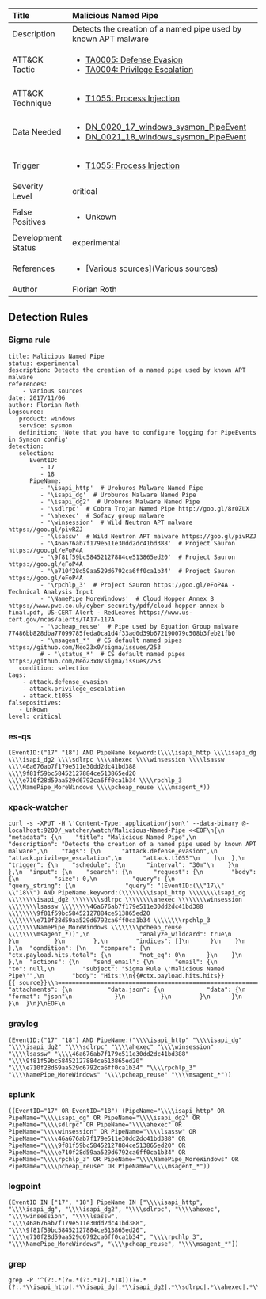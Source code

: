 | Title                | Malicious Named Pipe                                                                                                                                                 |
|:---------------------|:------------------------------------------------------------------------------------------------------------------------------------------------------------|
| Description          | Detects the creation of a named pipe used by known APT malware                                                                                                                                           |
| ATT&amp;CK Tactic    | <ul><li>[TA0005: Defense Evasion](https://attack.mitre.org/tactics/TA0005)</li><li>[TA0004: Privilege Escalation](https://attack.mitre.org/tactics/TA0004)</li></ul>  |
| ATT&amp;CK Technique | <ul><li>[T1055: Process Injection](https://attack.mitre.org/techniques/T1055)</li></ul>                             |
| Data Needed          | <ul><li>[DN_0020_17_windows_sysmon_PipeEvent](../Data_Needed/DN_0020_17_windows_sysmon_PipeEvent.md)</li><li>[DN_0021_18_windows_sysmon_PipeEvent](../Data_Needed/DN_0021_18_windows_sysmon_PipeEvent.md)</li></ul>                                                         |
| Trigger              | <ul><li>[T1055: Process Injection](../Triggers/T1055.md)</li></ul>  |
| Severity Level       | critical                                                                                                                                                 |
| False Positives      | <ul><li>Unkown</li></ul>                                                                  |
| Development Status   | experimental                                                                                                                                                |
| References           | <ul><li>[Various sources](Various sources)</li></ul>                                                          |
| Author               | Florian Roth                                                                                                                                                |


## Detection Rules

### Sigma rule

```
title: Malicious Named Pipe
status: experimental
description: Detects the creation of a named pipe used by known APT malware
references:
    - Various sources
date: 2017/11/06
author: Florian Roth
logsource:
   product: windows
   service: sysmon
   definition: 'Note that you have to configure logging for PipeEvents in Symson config'
detection:
   selection:
      EventID: 
         - 17
         - 18
      PipeName: 
         - '\isapi_http'  # Uroburos Malware Named Pipe
         - '\isapi_dg'  # Uroburos Malware Named Pipe
         - '\isapi_dg2'  # Uroburos Malware Named Pipe
         - '\sdlrpc'  # Cobra Trojan Named Pipe http://goo.gl/8rOZUX
         - '\ahexec'  # Sofacy group malware
         - '\winsession'  # Wild Neutron APT malware https://goo.gl/pivRZJ
         - '\lsassw'  # Wild Neutron APT malware https://goo.gl/pivRZJ
         - '\46a676ab7f179e511e30dd2dc41bd388'  # Project Sauron https://goo.gl/eFoP4A
         - '\9f81f59bc58452127884ce513865ed20'  # Project Sauron https://goo.gl/eFoP4A
         - '\e710f28d59aa529d6792ca6ff0ca1b34'  # Project Sauron https://goo.gl/eFoP4A
         - '\rpchlp_3'  # Project Sauron https://goo.gl/eFoP4A - Technical Analysis Input
         - '\NamePipe_MoreWindows'  # Cloud Hopper Annex B https://www.pwc.co.uk/cyber-security/pdf/cloud-hopper-annex-b-final.pdf, US-CERT Alert - RedLeaves https://www.us-cert.gov/ncas/alerts/TA17-117A
         - '\pcheap_reuse'  # Pipe used by Equation Group malware 77486bb828dba77099785feda0ca1d4f33ad0d39b672190079c508b3feb21fb0
         - '\msagent_*'  # CS default named pipes https://github.com/Neo23x0/sigma/issues/253
         # - '\status_*'  # CS default named pipes https://github.com/Neo23x0/sigma/issues/253
   condition: selection
tags:
    - attack.defense_evasion
    - attack.privilege_escalation
    - attack.t1055
falsepositives:
   - Unkown
level: critical

```





### es-qs
    
```
(EventID:("17" "18") AND PipeName.keyword:(\\\\isapi_http \\\\isapi_dg \\\\isapi_dg2 \\\\sdlrpc \\\\ahexec \\\\winsession \\\\lsassw \\\\46a676ab7f179e511e30dd2dc41bd388 \\\\9f81f59bc58452127884ce513865ed20 \\\\e710f28d59aa529d6792ca6ff0ca1b34 \\\\rpchlp_3 \\\\NamePipe_MoreWindows \\\\pcheap_reuse \\\\msagent_*))
```


### xpack-watcher
    
```
curl -s -XPUT -H \'Content-Type: application/json\' --data-binary @- localhost:9200/_watcher/watch/Malicious-Named-Pipe <<EOF\n{\n  "metadata": {\n    "title": "Malicious Named Pipe",\n    "description": "Detects the creation of a named pipe used by known APT malware",\n    "tags": [\n      "attack.defense_evasion",\n      "attack.privilege_escalation",\n      "attack.t1055"\n    ]\n  },\n  "trigger": {\n    "schedule": {\n      "interval": "30m"\n    }\n  },\n  "input": {\n    "search": {\n      "request": {\n        "body": {\n          "size": 0,\n          "query": {\n            "query_string": {\n              "query": "(EventID:(\\"17\\" \\"18\\") AND PipeName.keyword:(\\\\\\\\isapi_http \\\\\\\\isapi_dg \\\\\\\\isapi_dg2 \\\\\\\\sdlrpc \\\\\\\\ahexec \\\\\\\\winsession \\\\\\\\lsassw \\\\\\\\46a676ab7f179e511e30dd2dc41bd388 \\\\\\\\9f81f59bc58452127884ce513865ed20 \\\\\\\\e710f28d59aa529d6792ca6ff0ca1b34 \\\\\\\\rpchlp_3 \\\\\\\\NamePipe_MoreWindows \\\\\\\\pcheap_reuse \\\\\\\\msagent_*))",\n              "analyze_wildcard": true\n            }\n          }\n        },\n        "indices": []\n      }\n    }\n  },\n  "condition": {\n    "compare": {\n      "ctx.payload.hits.total": {\n        "not_eq": 0\n      }\n    }\n  },\n  "actions": {\n    "send_email": {\n      "email": {\n        "to": null,\n        "subject": "Sigma Rule \'Malicious Named Pipe\'",\n        "body": "Hits:\\n{{#ctx.payload.hits.hits}}{{_source}}\\n================================================================================\\n{{/ctx.payload.hits.hits}}",\n        "attachments": {\n          "data.json": {\n            "data": {\n              "format": "json"\n            }\n          }\n        }\n      }\n    }\n  }\n}\nEOF\n
```


### graylog
    
```
(EventID:("17" "18") AND PipeName:("\\\\isapi_http" "\\\\isapi_dg" "\\\\isapi_dg2" "\\\\sdlrpc" "\\\\ahexec" "\\\\winsession" "\\\\lsassw" "\\\\46a676ab7f179e511e30dd2dc41bd388" "\\\\9f81f59bc58452127884ce513865ed20" "\\\\e710f28d59aa529d6792ca6ff0ca1b34" "\\\\rpchlp_3" "\\\\NamePipe_MoreWindows" "\\\\pcheap_reuse" "\\\\msagent_*"))
```


### splunk
    
```
((EventID="17" OR EventID="18") (PipeName="\\\\isapi_http" OR PipeName="\\\\isapi_dg" OR PipeName="\\\\isapi_dg2" OR PipeName="\\\\sdlrpc" OR PipeName="\\\\ahexec" OR PipeName="\\\\winsession" OR PipeName="\\\\lsassw" OR PipeName="\\\\46a676ab7f179e511e30dd2dc41bd388" OR PipeName="\\\\9f81f59bc58452127884ce513865ed20" OR PipeName="\\\\e710f28d59aa529d6792ca6ff0ca1b34" OR PipeName="\\\\rpchlp_3" OR PipeName="\\\\NamePipe_MoreWindows" OR PipeName="\\\\pcheap_reuse" OR PipeName="\\\\msagent_*"))
```


### logpoint
    
```
(EventID IN ["17", "18"] PipeName IN ["\\\\isapi_http", "\\\\isapi_dg", "\\\\isapi_dg2", "\\\\sdlrpc", "\\\\ahexec", "\\\\winsession", "\\\\lsassw", "\\\\46a676ab7f179e511e30dd2dc41bd388", "\\\\9f81f59bc58452127884ce513865ed20", "\\\\e710f28d59aa529d6792ca6ff0ca1b34", "\\\\rpchlp_3", "\\\\NamePipe_MoreWindows", "\\\\pcheap_reuse", "\\\\msagent_*"])
```


### grep
    
```
grep -P '^(?:.*(?=.*(?:.*17|.*18))(?=.*(?:.*\\isapi_http|.*\\isapi_dg|.*\\isapi_dg2|.*\\sdlrpc|.*\\ahexec|.*\\winsession|.*\\lsassw|.*\\46a676ab7f179e511e30dd2dc41bd388|.*\\9f81f59bc58452127884ce513865ed20|.*\\e710f28d59aa529d6792ca6ff0ca1b34|.*\\rpchlp_3|.*\\NamePipe_MoreWindows|.*\\pcheap_reuse|.*\\msagent_.*)))'
```



